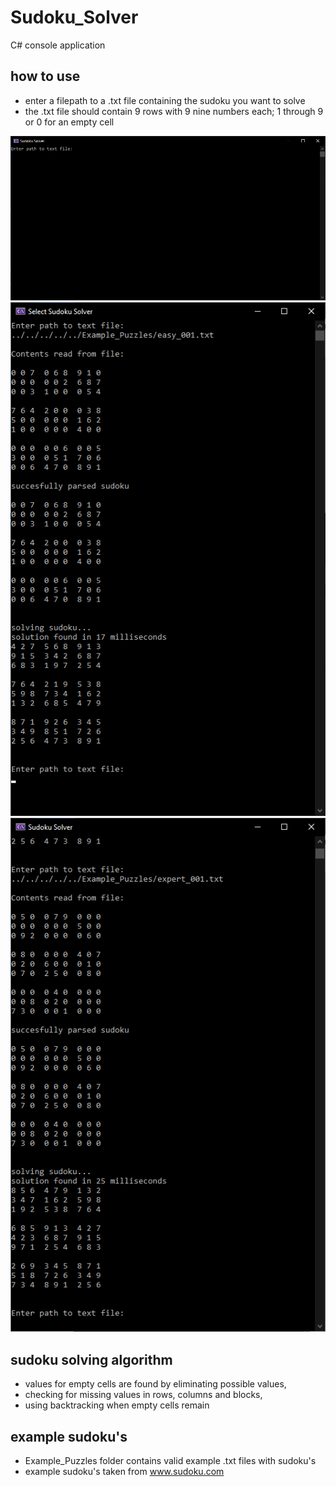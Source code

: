 # Sudoku_Solver

C# console application

## how to use

- enter a filepath to a .txt file containing the sudoku you want to solve
- the .txt file should contain 9 rows with 9 nine numbers each; 1 through 9 or 0 for an empty cell

![the console app](Images/console.png)
![solving an easy difficulty puzzle](Images/easy.png)
![solving an expert difficulty puzzle](Images/expert.png)

## sudoku solving algorithm

- values for empty cells are found by eliminating possible values,
- checking for missing values in rows, columns and blocks,
- using backtracking when empty cells remain

## example sudoku's

- Example_Puzzles folder contains valid example .txt files with sudoku's
- example sudoku's taken from www.sudoku.com
